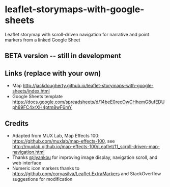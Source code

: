 # leaflet-storymaps-with-google-sheets
Leaflet storymap with scroll-driven navigation for narrative and point markers from a linked Google Sheet

## BETA version -- still in development

## Links (replace with your own)
- Map http://jackdougherty.github.io/leaflet-storymaps-with-google-sheets/index.html
- Google Sheets template https://docs.google.com/spreadsheets/d/14beE0recOwCHhemG8ufEDUph89FC4xrXH4ptm8wF6mY

## Credits
- Adapted from MUX Lab, Map Effects 100: https://github.com/muxlab/map-effects-100, see http://muxlab.github.io/map-effects-100/Leaflet/11_scroll-driven-map-navigation.html
- Thanks [@ilyankou](https://github.com/ilyankou) for improving image display, navigation scroll, and web interface
- Numeric icon markers thanks to https://github.com/coryasilva/Leaflet.ExtraMarkers and StackOverflow suggestions for modification
